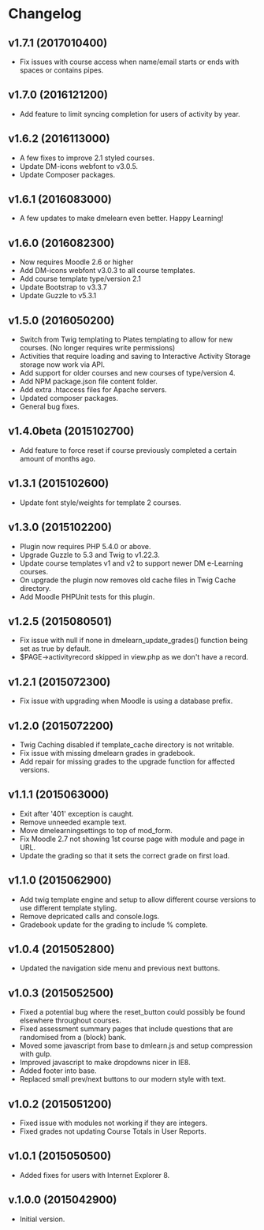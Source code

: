 # Changelog

## v1.7.1 (2017010400)
- Fix issues with course access when name/email starts or ends with spaces or contains pipes.

## v1.7.0 (2016121200)
- Add feature to limit syncing completion for users of activity by year.

## v1.6.2 (2016113000)
- A few fixes to improve 2.1 styled courses.
- Update DM-icons webfont to v3.0.5.
- Update Composer packages.

## v1.6.1 (2016083000)
- A few updates to make dmelearn even better. Happy Learning!

## v1.6.0 (2016082300)
- Now requires Moodle 2.6 or higher
- Add DM-icons webfont v3.0.3 to all course templates.
- Add course template type/version 2.1
- Update Bootstrap to v3.3.7
- Update Guzzle to v5.3.1

## v1.5.0 (2016050200)
- Switch from Twig templating to Plates templating to allow for new courses. (No longer requires write permissions)
- Activities that require loading and saving to Interactive Activity Storage storage now work via API.
- Add support for older courses and new courses of type/version 4.
- Add NPM package.json file content folder.
- Add extra .htaccess files for Apache servers.
- Updated composer packages.
- General bug fixes.

## v1.4.0beta (2015102700)
- Add feature to force reset if course previously completed a certain amount of months ago.

## v1.3.1 (2015102600)
- Update font style/weights for template 2 courses.

## v1.3.0 (2015102200)
- Plugin now requires PHP 5.4.0 or above.
- Upgrade Guzzle to 5.3 and Twig to v1.22.3.
- Update course templates v1 and v2 to support newer DM e-Learning courses.
- On upgrade the plugin now removes old cache files in Twig Cache directory.
- Add Moodle PHPUnit tests for this plugin.

## v1.2.5 (2015080501)
- Fix issue with null if none in dmelearn_update_grades() function being set as true by default.
- $PAGE->activityrecord skipped in view.php as we don't have a record.

## v1.2.1 (2015072300)
- Fix issue with upgrading when Moodle is using a database prefix.

## v1.2.0 (2015072200)
- Twig Caching disabled if template_cache directory is not writable.
- Fix issue with missing dmelearn grades in gradebook.
- Add repair for missing grades to the upgrade function for affected versions.

## v1.1.1 (2015063000)
- Exit after '401' exception is caught.
- Remove unneeded example text.
- Move dmelearningsettings to top of mod_form.
- Fix Moodle 2.7 not showing 1st course page with module and page in URL.
- Update the grading so that it sets the correct grade on first load.

## v1.1.0 (2015062900)
- Add twig template engine and setup to allow different course versions to use different template styling.
- Remove depricated calls and console.logs.
- Gradebook update for the grading to include % complete.

## v1.0.4 (2015052800)
- Updated the navigation side menu and previous next buttons.

## v1.0.3 (2015052500)
- Fixed a potential bug where the reset_button could possibly be found elsewhere throughout courses.
- Fixed assessment summary pages that include questions that are randomised from a (block) bank.
- Moved some javascript from base to dmlearn.js and setup compression with gulp.
- Improved javascript to make dropdowns nicer in IE8.
- Added footer into base.
- Replaced small prev/next buttons to our modern style with text.

## v1.0.2 (2015051200)
- Fixed issue with modules not working if they are integers.
- Fixed grades not updating Course Totals in User Reports.

## v1.0.1 (2015050500)
- Added fixes for users with Internet Explorer 8.

## v.1.0.0 (2015042900)
- Initial version.
